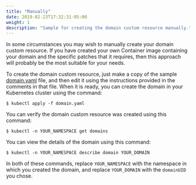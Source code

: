 ```yaml
---
title: "Manually"
date: 2019-02-23T17:32:31-05:00
weight: 1
description: "Sample for creating the domain custom resource manually."
---
```



In some circumstances you may wish to manually create your domain custom resource.  If you have created your own
Container image containing your domain and the specific patches that it requires, then this approach will probably
be the most suitable for your needs.

To create the domain custom resource, just make a copy of the sample [domain.yaml](https://github.com/oracle/weblogic-kubernetes-operator/blob/main/kubernetes/samples/scripts/create-weblogic-domain/manually-create-domain/domain.yaml) file, and then edit
it using the instructions provided in the comments in that file.
When it is ready, you can create the domain in your Kubernetes cluster using the command:

```shell
$ kubectl apply -f domain.yaml
```

You can verify the domain custom resource was created using this command:

```shell
$ kubectl -n YOUR_NAMESPACE get domains
```

You can view the details of the domain using this command:

```shell
$ kubectl -n YOUR_NAMESPACE describe domain YOUR_DOMAIN
```

In both of these commands, replace `YOUR_NAMESPACE` with the namespace in which you created the domain, and
replace `YOUR_DOMAIN` with the `domainUID` you chose.
